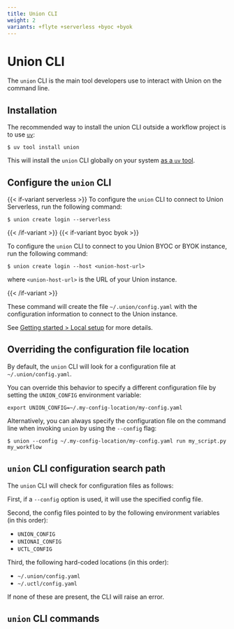 ```yaml
---
title: Union CLI
weight: 2
variants: +flyte +serverless +byoc +byok
---
```


# Union CLI

The `union` CLI is the main tool developers use to interact with Union on the command line.

## Installation

The recommended way to install the union CLI outside a workflow project is to use [`uv`](https://docs.astral.sh/uv/):

```shell
$ uv tool install union
```

This will install the `union` CLI globally on your system [as a `uv` tool](https://docs.astral.sh/uv/concepts/tools/).


## Configure the `union` CLI

{{< if-variant serverless >}}
To configure the `union` CLI to connect to Union Serverless, run the following command:

```shell
$ union create login --serverless
```

{{< /if-variant >}}
{{< if-variant byoc byok >}}

To configure the `union` CLI to connect to you Union BYOC or BYOK instance, run the following command:

```shell
$ union create login --host <union-host-url>
```

where `<union-host-url>` is the URL of your Union instance.

{{< /if-variant >}}

These command will create the file `~/.union/config.yaml` with the configuration information to connect to the Union instance.

See [Getting started > Local setup](../user-guide/getting-started/local-setup.md) for more details.

## Overriding the configuration file location

By default, the `union` CLI will look for a configuration file at `~/.union/config.yaml`.

You can override this behavior to specify a different configuration file by setting the `UNION_CONFIG` environment variable:

```shell
export UNION_CONFIG=~/.my-config-location/my-config.yaml
```

Alternatively, you can always specify the configuration file on the command line when invoking `union` by using the `--config` flag:

```shell
$ union --config ~/.my-config-location/my-config.yaml run my_script.py my_workflow
```

## `union` CLI configuration search path

The `union` CLI will check for configuration files as follows:

First, if a `--config` option is used, it will use the specified config file.

Second, the config files pointed to by the following environment variables (in this order):

* `UNION_CONFIG`
* `UNIONAI_CONFIG`
* `UCTL_CONFIG`

Third, the following hard-coded locations (in this order):

* `~/.union/config.yaml`
* `~/.uctl/config.yaml`

If none of these are present, the CLI will raise an error.

## `union` CLI commands

